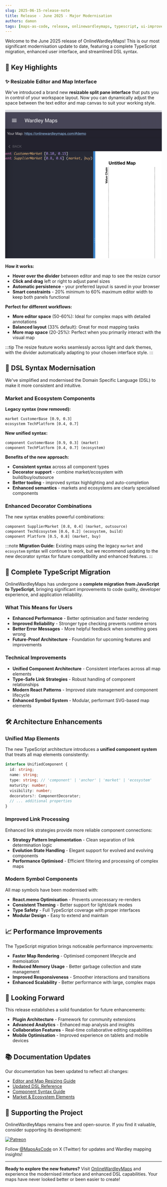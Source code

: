 ```yaml
---
slug: 2025-06-15-release-note
title: Release - June 2025 - Major Modernisation
authors: damon
tags: [maps-as-code, release, onlinewardleymaps, typescript, ui-improvements, dsl-changes, modernisation]
---
```


Welcome to the June 2025 release of OnlineWardleyMaps! This is our most significant modernisation update to date, featuring a complete TypeScript migration, enhanced user interface, and streamlined DSL syntax.

## 🎯 Key Highlights

### ✨ Resizable Editor and Map Interface

We've introduced a brand new **resizable split pane interface** that puts you in control of your workspace layout. Now you can dynamically adjust the space between the text editor and map canvas to suit your working style.

![Editor Resize Feature](/img/divider.png)

**How it works:**
- **Hover over the divider** between editor and map to see the resize cursor
- **Click and drag** left or right to adjust panel sizes
- **Automatic persistence** - your preferred layout is saved in your browser
- **Smart constraints** - 20% minimum to 60% maximum editor width to keep both panels functional

**Perfect for different workflows:**
- **More editor space** (50-60%): Ideal for complex maps with detailed annotations
- **Balanced layout** (33% default): Great for most mapping tasks
- **More map space** (20-25%): Perfect when you primarily interact with the visual map

:::tip
The resize feature works seamlessly across light and dark themes, with the divider automatically adapting to your chosen interface style.
:::

## 🔧 DSL Syntax Modernisation

We've simplified and modernised the Domain Specific Language (DSL) to make it more consistent and intuitive.

### Market and Ecosystem Components

**Legacy syntax (now removed):**
```text
market CustomerBase [0.9, 0.3]
ecosystem TechPlatform [0.4, 0.7]
```

**New unified syntax:**
```text
component CustomerBase [0.9, 0.3] (market)
component TechPlatform [0.4, 0.7] (ecosystem)
```

**Benefits of the new approach:**
- **Consistent syntax** across all component types
- **Decorator support** - combine market/ecosystem with build/buy/outsource
- **Better tooling** - improved syntax highlighting and auto-completion
- **Enhanced semantics** - markets and ecosystems are clearly specialised components

### Enhanced Decorator Combinations

The new syntax enables powerful combinations:

```text
component SupplierMarket [0.8, 0.4] (market, outsource)
component TechEcosystem [0.6, 0.2] (ecosystem, build)
component Platform [0.5, 0.8] (market, buy)
```

:::note
**Migration Guide:** Existing maps using the legacy `market` and `ecosystem` syntax will continue to work, but we recommend updating to the new decorator syntax for future compatibility and enhanced features.
:::

## 🚀 Complete TypeScript Migration

OnlineWardleyMaps has undergone a **complete migration from JavaScript to TypeScript**, bringing significant improvements to code quality, developer experience, and application reliability.

### What This Means for Users

- **Enhanced Performance** - Better optimisation and faster rendering
- **Improved Reliability** - Stronger type checking prevents runtime errors
- **Better Error Messages** - More helpful feedback when something goes wrong
- **Future-Proof Architecture** - Foundation for upcoming features and improvements

### Technical Improvements

- **Unified Component Architecture** - Consistent interfaces across all map elements
- **Type-Safe Link Strategies** - Robust handling of component relationships
- **Modern React Patterns** - Improved state management and component lifecycle
- **Enhanced Symbol System** - Modular, performant SVG-based map elements

## 🛠️ Architecture Enhancements

### Unified Map Elements

The new TypeScript architecture introduces a **unified component system** that treats all map elements consistently:

```typescript
interface UnifiedComponent {
  id: string;
  name: string;
  type: string; // 'component' | 'anchor' | 'market' | 'ecosystem'
  maturity: number;
  visibility: number;
  decorators?: ComponentDecorator;
  // ... additional properties
}
```

### Improved Link Processing

Enhanced link strategies provide more reliable component connections:
- **Strategy Pattern Implementation** - Clean separation of link determination logic
- **Evolution State Handling** - Elegant support for evolved and evolving components  
- **Performance Optimised** - Efficient filtering and processing of complex maps

### Modern Symbol Components

All map symbols have been modernised with:
- **React.memo Optimisation** - Prevents unnecessary re-renders
- **Consistent Theming** - Better support for light/dark modes
- **Type Safety** - Full TypeScript coverage with proper interfaces
- **Modular Design** - Easy to extend and maintain

## 📈 Performance Improvements

The TypeScript migration brings noticeable performance improvements:

- **Faster Map Rendering** - Optimised component lifecycle and memoisation
- **Reduced Memory Usage** - Better garbage collection and state management  
- **Improved Responsiveness** - Smoother interactions and transitions
- **Enhanced Scalability** - Better performance with large, complex maps

## 🔮 Looking Forward

This release establishes a solid foundation for future enhancements:

- **Plugin Architecture** - Framework for community extensions
- **Advanced Analytics** - Enhanced map analysis and insights
- **Collaboration Features** - Real-time collaborative editing capabilities
- **Mobile Optimisation** - Improved experience on tablets and mobile devices

## 📚 Documentation Updates

Our documentation has been updated to reflect all changes:
- [Editor and Map Resizing Guide](/docs/map-features/editor-map-resize)
- [Updated DSL Reference](/docs/dsl-reference)  
- [Component Syntax Guide](/docs/map-elements/component)
- [Market & Ecosystem Elements](/docs/map-elements/market)

## 🔗 Supporting the Project

OnlineWardleyMaps remains free and open-source. If you find it valuable, consider supporting its development:

[![Patreon](https://c5.patreon.com/external/logo/become_a_patron_button.png)](https://www.patreon.com/mapsascode/overview)

Follow [@MapsAsCode](https://x.com/mapsascode) on X (Twitter) for updates and Wardley mapping insights!

---

**Ready to explore the new features?** Visit [OnlineWardleyMaps](https://onlinewardleymaps.com) and experience the modernised interface and enhanced DSL capabilities. Your maps have never looked better or been easier to create!
